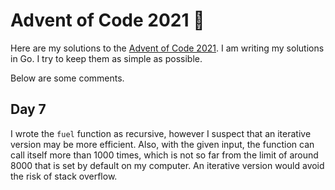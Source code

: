 # Advent of Code 2021 🎄

Here are my solutions to the [Advent of Code 2021](https://adventofcode.com/2021). I am writing my solutions in Go. I try to keep them as simple as possible.

Below are some comments.

## Day 7

I wrote the `fuel` function as recursive, however I suspect that an iterative version may be more efficient. Also, with the given input, the function can call itself more than 1000 times, which is not so far from the limit of around 8000 that is set by default on my computer. An iterative version would avoid the risk of stack overflow.
